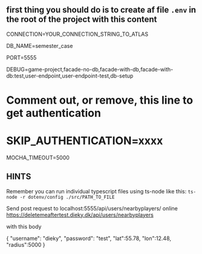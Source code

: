 ## first thing you should do is to create af file `.env` in the root of the project with this content

CONNECTION=YOUR_CONNECTION_STRING_TO_ATLAS

DB_NAME=semester_case

PORT=5555

DEBUG=game-project,facade-no-db,facade-with-db,facade-with-db:test,user-endpoint,user-endpoint-test,db-setup

# Comment out, or remove, this line to get authentication
# SKIP_AUTHENTICATION=xxxx

MOCHA_TIMEOUT=5000

## HINTS

Remember you can run individual typescript files using ts-node like this:
`ts-node -r dotenv/config ./src/PATH_TO_FILE`

Send post request to localhost:5555/api/users/nearbyplayers/
online https://deletemeaftertest.dieky.dk/api/users/nearbyplayers

with this body

{
    "username": "dieky",
    "password": "test",
    "lat":55.78,
    "lon":12.48,
    "radius":5000
}
